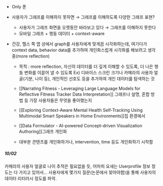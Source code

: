 
- Only 폰

- 사용자가 그래프를 이해하지 못하면 →  그래프를 이해하도록 다양한 그래프 표현?
	 - 사용자가 그래프 화면을 오랫동안 바라보고 있다 →  그래프를 이해하지 못한다
	 - 모바일 그래프 + 행동 데이터 + context-aware
- 건강, 헬스 쪽 앱 상에서 graph를 사용자에게 맞게끔 시각화하는데, 여기다가 context data, behavior data를 추가하여 개인화스럽게 시각화를 해보려고 생각중(more reflection)
	- 목적 : more reflection, 자신의 데이터를 더 깊게 이해할 수 있도록, 더 나은 행동 변화를 이끌어 낼 수 있도록
	Ex) 디바이스 스크린 크기나 카메라의 사용자 얼굴(기분, 나이 등), 개인적인 선호도 등을 추가하여 개인 데이터를 탐색하는 것

	- [[Narrating Fitness - Leveraging Large Language Models for Reflective Fitness Tracker Data Interpretation]] 그래프나 설명, 혼합 방법 등 가장 사용자들은 무엇을 좋아했는지
	- [[Exploring Context-Aware Mental Health Self-Tracking Using Multimodal Smart Speakers in Home Environments]]집 환경에서 
	- [[Data Formulator - AI-powered Concept-driven Visualization Authoring]]그래프 개인화
	- 대부분 콘텐츠를 개인화하거나, intervention, time 등도 개인화하기 시작함

##### 10/02
카메라의 사용자 얼굴로 나이 추적은 필요없을 듯, 어차피 요새는 Userprofile 정보 정도는 다 가지고 있어서...
사용자에게 몇가지 질문(논문에서 찾아야함)을 통해 사용자의 데이터 리터러시 정도를 파악.